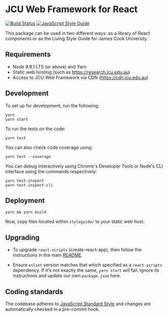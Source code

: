 # JCU Web Framework for React

[![Build Status](https://travis-ci.org/jcu/web-framework-react.svg?branch=master)](https://travis-ci.org/jcu/web-framework-react)
[![JavaScript Style Guide](https://img.shields.io/badge/code_style-standard-brightgreen.svg)](https://standardjs.com)

This package can be used in two different ways: as a library of React
components or as the Living Style Guide for James Cook University.

## Requirements

* Node 8.9.1 LTS (or above) and Yarn
* Static web hosting (such as <https://research.jcu.edu.au>)
* Access to JCU Web Framework via CDN (<https://cdn.jcu.edu.au>)

## Development

To set up for development, run the following:

    yarn
    yarn start

To run the tests on the code:

    yarn test

You can also check code coverage using:

    yarn test --coverage

You can debug interactively using Chrome's Developer Tools or Node's CLI
interface using the commands respectively:

    yarn test-inspect
    yarn test-inspect-cli

## Deployment

    yarn && yarn build

Now, copy files located within `styleguide/` to your static web host.

## Upgrading

* To upgrade `react-scripts` (create-react-app), then follow the instructions
  in the main
  [README](https://github.com/facebook/create-react-app/blob/next/packages/react-scripts/template/README.md#updating-to-new-releases).

* Ensure `eslint` version matches that which specified as a `react-scripts`
  dependency.  If it's not exactly the same, `yarn start` will fail.  Ignore
  its instructions and update our own `package.json` here.

## Coding standards

The codebase adheres to [JavaScript Standard Style](https://standardjs.com)
and changes are automatically checked in a pre-commit hook.

